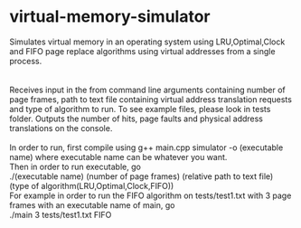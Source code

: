 # virtual-memory-simulator
Simulates virtual memory in an operating system using LRU,Optimal,Clock and FIFO page replace algorithms using virtual addresses from a single process.\
<br/><br/>
Receives input in the from command line arguments containing number of page frames, path to text file containing
virtual address translation requests and type of algorithm to run. To see example files, please look in tests folder.
Outputs the number of hits, page faults and physical address translations on the console.
<br/><br/>
In order to run, first compile using g++ main.cpp simulator -o (executable name) where executable name can be whatever you want. \
Then in order to run executable, go <br> ./(executable name) (number of page frames) (relative path to text file) (type of algorithm(LRU,Optimal,Clock,FIFO)) \
For example in order to run the FIFO algorithm on tests/test1.txt with 3 page frames with an executable name of main, go
<br>./main 3 tests/test1.txt FIFO
